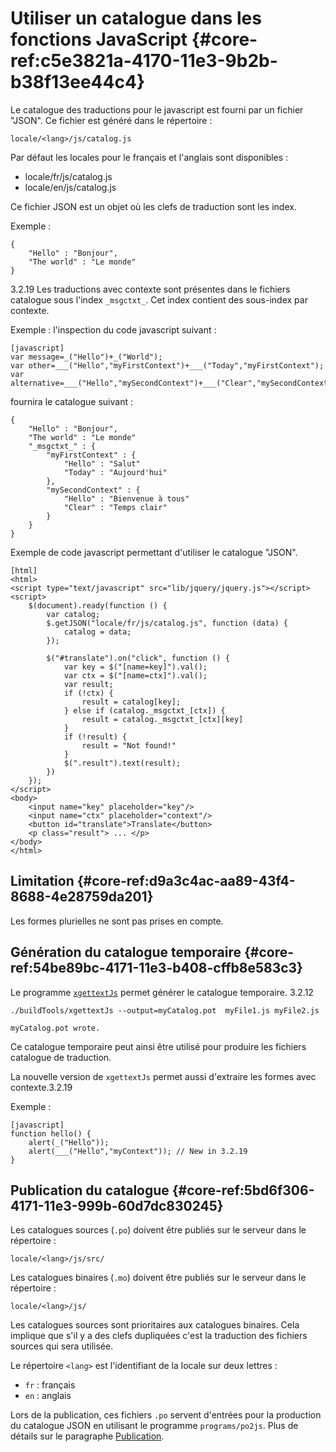 # Utiliser un catalogue dans les fonctions JavaScript {#core-ref:c5e3821a-4170-11e3-9b2b-b38f13ee44c4}

Le catalogue des traductions pour le javascript est fourni par un fichier "JSON".
Ce fichier est généré dans le répertoire :

    locale/<lang>/js/catalog.js

Par défaut les locales pour le français et l'anglais sont disponibles :

*   locale/fr/js/catalog.js
*   locale/en/js/catalog.js

Ce fichier JSON est un objet où les clefs de traduction sont les index.

Exemple :

    {
        "Hello" : "Bonjour",
        "The world" : "Le monde"
    }

<span class="flag from release">3.2.19</span> Les traductions avec contexte sont 
présentes dans le fichiers catalogue sous l'index `_msgctxt_`. Cet index contient
des sous-index par contexte.


Exemple : l'inspection du code javascript suivant :

    [javascript]
    var message=_("Hello")+_("World");
    var other=___("Hello","myFirstContext")+___("Today","myFirstContext");
    var alternative=___("Hello","mySecondContext")+___("Clear","mySecondContext");

fournira le catalogue suivant : 

    {
        "Hello" : "Bonjour",
        "The world" : "Le monde"
        "_msgctxt_" : {
            "myFirstContext" : {
                "Hello" : "Salut"
                "Today" : "Aujourd'hui"
            },
            "mySecondContext" : {
                "Hello" : "Bienvenue à tous"
                "Clear" : "Temps clair"
            }
        }
    }

Exemple de code javascript permettant d'utiliser le catalogue "JSON".

    [html]
    <html>
    <script type="text/javascript" src="lib/jquery/jquery.js"></script>
    <script>
        $(document).ready(function () {
            var catalog;
            $.getJSON("locale/fr/js/catalog.js", function (data) {
                catalog = data;
            });
            
            $("#translate").on("click", function () {
                var key = $("[name=key]").val();
                var ctx = $("[name=ctx]").val();
                var result;
                if (!ctx) {
                    result = catalog[key];
                } else if (catalog._msgctxt_[ctx]) {
                    result = catalog._msgctxt_[ctx][key]
                }
                if (!result) {
                    result = "Not found!"
                }
                $(".result").text(result);
            })
        });
    </script>
    <body>
        <input name="key" placeholder="key"/>
        <input name="ctx" placeholder="context"/>
        <button id="translate">Translate</button>
        <p class="result"> ... </p>
    </body>
    </html>

## Limitation {#core-ref:d9a3c4ac-aa89-43f4-8688-4e28759da201}

Les formes plurielles ne sont pas prises en compte.

## Génération du catalogue temporaire {#core-ref:54be89bc-4171-11e3-b408-cffb8e583c3}

Le programme [`xgettextJs`][buildtools] permet générer le catalogue temporaire.
<span class="flag from release">3.2.12</span>

    ./buildTools/xgettextJs --output=myCatalog.pot  myFile1.js myFile2.js
    
    myCatalog.pot wrote.

Ce catalogue temporaire peut ainsi être utilisé pour produire les fichiers
catalogue de traduction.

La nouvelle version de `xgettextJs` permet aussi d'extraire les 
formes avec contexte.<span class="flag from release">3.2.19</span>

Exemple :

    [javascript]
    function hello() {
        alert(_("Hello"));
        alert(___("Hello","myContext")); // New in 3.2.19
    }

## Publication du catalogue {#core-ref:5bd6f306-4171-11e3-999b-60d7dc830245}

Les catalogues sources (`.po`) doivent être publiés sur le serveur dans le
répertoire :

    locale/<lang>/js/src/

Les catalogues binaires (`.mo`) doivent être publiés sur le serveur dans le
répertoire :

    locale/<lang>/js/

Les catalogues sources sont prioritaires aux catalogues binaires. Cela implique
que s'il y a des clefs dupliquées c'est la traduction des fichiers sources qui
sera utilisée.

Le répertoire `<lang>` est l'identifiant de la locale sur deux lettres : 

-   `fr` : français
-   `en` : anglais

Lors de la publication, ces fichiers `.po` servent d'entrées pour la production
du catalogue JSON en utilisant le programme `programs/po2js`. 
Plus de détails sur le paragraphe [Publication][popublish].



<!-- link -->
[wikiGettext]:       http://fr.wikipedia.org/wiki/GNU_gettext "Gettext sur Wikipédia"
[phpGettext]:        http://www.php.net/manual/fr/function.gettext.php "gettext sur php.net"
[actions]:           #core-ref:e67d8aeb-939c-46e3-9be8-6fc3ba75ebc2 "Action Dynacase"
[wsh]:               #core-ref:4df1314f-9fdd-4a7f-af37-a18cc39f3505 "Script Dynacase"
[gencatalog]:        #core-ref:2c163f00-8e94-4736-86f2-bb51352c52aa
[pgettext]:          http://www.gnu.org/software/gettext/manual/html_node/Contexts.html "Contexte dans gettext"
[ngettext]:          http://www.php.net/manual/fr/function.ngettext.php "ngettext sur php.net"
[layout]:           #core-ref:5f4a2f4b-9ceb-42db-8ac1-2a7baa621ce2
[xgettext]:         http://www.gnu.org/software/gettext/manual/html_node/xgettext-Invocation.htm "xgettext reference"
[famdecl]:          #core-ref:cfc7f53b-7982-431e-a04b-7b54eddf4a75
[gettextutil]:      http://www.gnu.org/software/gettext/manual/html_node/index.html#Top
[popublish]:        #core-ref:7f5e9754-6db2-4dcb-ac99-e640f8a93c38 "Publication des catalogues"
[buildtools]:       https://github.com/Anakeen/dynacase-buildtools  "Source BuildTools"
